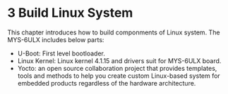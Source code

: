 # 3 Build Linux System

This chapter introduces how to build componments of Linux system. The MYS-6ULX includes below parts:

* U-Boot: First level bootloader.
* Linux Kernel: Linux kernel 4.1.15 and drivers suit for MYS-6ULX board.
* Yocto: an open source collaboration project that provides templates, tools and methods to help you create custom Linux-based system for embedded products regardless of the hardware architecture.
